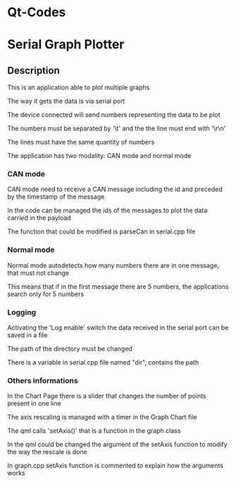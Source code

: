 # Qt-Codes

# Serial Graph Plotter

## Description

This is an application able to plot multiple graphs

The way it gets the data is via serial port

The device connected will send numbers representing the data to be plot

The numbers must be separated by '\t' and the the line must end with '\r\n'

The lines must have the same quantity of numbers


The application has two modality: CAN mode and normal mode

### CAN mode

CAN mode need to receive a CAN message including the id and preceded by the timestamp of the message

In the code can be managed the ids of the messages to plot the data carried in the payload

The function that could be modified is parseCan in serial.cpp file

### Normal mode

Normal mode autodetects how many numbers there are in one message, that must not change

This means that if in the first message there are 5 numbers, the applications search only for 5 numbers

### Logging

Activating the 'Log enable' switch the data received in the serial port can be saved in a file

The path of the directory must be changed

There is a variable in serial.cpp file named "dir", contains the path

### Others informations

In the Chart Page there is a slider that changes the number of points present in one line

The axis rescaling is managed with a timer in the Graph Chart file

The qml calls 'setAxis()' that is a function in the graph class

In the qml could be changed the argument of the setAxis function to modify the way the rescale is done

In graph.cpp setAxis function is commented to explain how the arguments works




